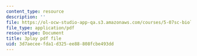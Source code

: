 ```yaml
---
content_type: resource
description: ''
file: https://ol-ocw-studio-app-qa.s3.amazonaws.com/courses/5-07sc-biological-chemistry-i-fall-2013/3d7aeceefda1d325ee88808fcbe493dd_BYhaXjwgn5I.pdf
file_type: application/pdf
resourcetype: Document
title: 3play pdf file
uid: 3d7aecee-fda1-d325-ee88-808fcbe493dd
---
```

